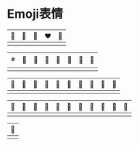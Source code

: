 # Emoji表情

| :yellow_heart: | :blue_heart: | :purple_heart: | :heart: | :green_heart: |
| -------------- | ------------ | -------------- | ------- | ------------- |
|                |              |                |         |               |



| :star: | :star2: | :ring: | :violin: | :tophat: | :triangular_flag_on_post: | :beginner: | :ski: |
| ------ | ------- | ------ | -------- | -------- | ------------------------- | ---------- | ----- |
|        |         |        |          |          |                           |            |       |



| :apple: | :green_apple: | :tangerine: | :lemon: | :cherries: | :grapes: | :watermelon: | :strawberry: | :peach: | :melon: |
| ------- | ------------- | ----------- | ------- | ---------- | -------- | ------------ | ------------ | ------- | ------- |
|         |               |             |         |            |          |              |              |         |         |



| :lollipop: | :candy: | :cake: | :shaved_ice: | :ice_cream: | :birthday: | :dango: | :icecream: | :oden: | :fish_cake: | :tea: |
| ---------- | ------- | ------ | ------------ | ----------- | ---------- | ------- | ---------- | ------ | ----------- | ----- |
|            |         |        |              |             |            |         |            |        |             |       |



| :shell: |
| ------- |
|         |



